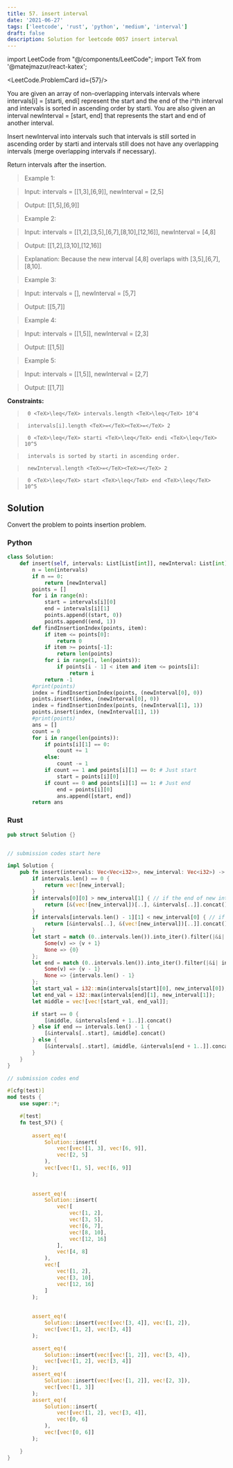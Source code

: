 ```yaml
---
title: 57. insert interval
date: '2021-06-27'
tags: ['leetcode', 'rust', 'python', 'medium', 'interval']
draft: false
description: Solution for leetcode 0057 insert interval
---
```

import LeetCode from "@/components/LeetCode";
import TeX from '@matejmazur/react-katex';

<LeetCode.ProblemCard id={57}/>
 

  You are given an array of non-overlapping intervals intervals where intervals[i] <TeX>=</TeX> [starti, endi] represent the start and the end of the i^th interval and intervals is sorted in ascending order by starti. You are also given an interval newInterval <TeX>=</TeX> [start, end] that represents the start and end of another interval.

  Insert newInterval into intervals such that intervals is still sorted in ascending order by starti and intervals still does not have any overlapping intervals (merge overlapping intervals if necessary).

  Return intervals after the insertion.

   

 >   Example 1:

  

 >   Input: intervals <TeX>=</TeX> [[1,3],[6,9]], newInterval <TeX>=</TeX> [2,5]

 >   Output: [[1,5],[6,9]]

  

 >   Example 2:

  

 >   Input: intervals <TeX>=</TeX> [[1,2],[3,5],[6,7],[8,10],[12,16]], newInterval <TeX>=</TeX> [4,8]

 >   Output: [[1,2],[3,10],[12,16]]

 >   Explanation: Because the new interval [4,8] overlaps with [3,5],[6,7],[8,10].

 >   Example 3:

  

 >   Input: intervals <TeX>=</TeX> [], newInterval <TeX>=</TeX> [5,7]

 >   Output: [[5,7]]

  

 >   Example 4:

  

 >   Input: intervals <TeX>=</TeX> [[1,5]], newInterval <TeX>=</TeX> [2,3]

 >   Output: [[1,5]]

  

 >   Example 5:

  

 >   Input: intervals <TeX>=</TeX> [[1,5]], newInterval <TeX>=</TeX> [2,7]

 >   Output: [[1,7]]

  

   

  **Constraints:**

  

 >   	0 <TeX>\leq</TeX> intervals.length <TeX>\leq</TeX> 10^4

 >   	intervals[i].length <TeX>=</TeX><TeX>=</TeX> 2

 >   	0 <TeX>\leq</TeX> starti <TeX>\leq</TeX> endi <TeX>\leq</TeX> 10^5

 >   	intervals is sorted by starti in ascending order.

 >   	newInterval.length <TeX>=</TeX><TeX>=</TeX> 2

 >   	0 <TeX>\leq</TeX> start <TeX>\leq</TeX> end <TeX>\leq</TeX> 10^5


## Solution
Convert the problem to points insertion problem. 
### Python
```python
class Solution:
    def insert(self, intervals: List[List[int]], newInterval: List[int]) -> List[List[int]]:
        n = len(intervals)
        if n == 0:
            return [newInterval]
        points = []
        for i in range(n):
            start = intervals[i][0]
            end = intervals[i][1]
            points.append((start, 0))
            points.append((end, 1))     
        def findInsertionIndex(points, item):
            if item <= points[0]:
                return 0
            if item >= points[-1]:
                return len(points)
            for i in range(1, len(points)):
                if points[i - 1] < item and item <= points[i]:
                    return i
            return -1
        #print(points)
        index = findInsertionIndex(points, (newInterval[0], 0))
        points.insert(index, (newInterval[0], 0))
        index = findInsertionIndex(points, (newInterval[1], 1))
        points.insert(index, (newInterval[1], 1))
        #print(points)
        ans = []
        count = 0
        for i in range(len(points)):
            if points[i][1] == 0:
                count += 1
            else:
                count -= 1
            if count == 1 and points[i][1] == 0: # Just start
                start = points[i][0]
            if count == 0 and points[i][1] == 1: # Just end
                end = points[i][0]
                ans.append([start, end])
        return ans
```
### Rust
```rust
pub struct Solution {}


// submission codes start here

impl Solution {
    pub fn insert(intervals: Vec<Vec<i32>>, new_interval: Vec<i32>) -> Vec<Vec<i32>> {
        if intervals.len() == 0 {
            return vec![new_interval];
        }
        if intervals[0][0] > new_interval[1] { // if the end of new interval is smaller than all interval's start. 
            return [&(vec![new_interval])[..], &intervals[..]].concat();
        }
        if intervals[intervals.len() - 1][1] < new_interval[0] { // if the start of new interval is larger than all interval's end. 
            return [&intervals[..], &(vec![new_interval])[..]].concat();
        }
        let start = match (0..intervals.len()).into_iter().filter(|&i| intervals[i][1] < new_interval[0]).max() {
            Some(v) => {v + 1}
            None => {0}
        };
        let end = match (0..intervals.len()).into_iter().filter(|&i| intervals[i][0] > new_interval[1]).min() {
            Some(v) => {v - 1}
            None => {intervals.len() - 1}
        };
        let start_val = i32::min(intervals[start][0], new_interval[0]);
        let end_val = i32::max(intervals[end][1], new_interval[1]);
        let middle = vec![vec![start_val, end_val]];

        if start == 0 {
            [&middle, &intervals[end + 1..]].concat()
        } else if end == intervals.len() - 1 {
            [&intervals[..start], &middle].concat()
        } else {
            [&intervals[..start], &middle, &intervals[end + 1..]].concat()
        }
    }
}

// submission codes end

#[cfg(test)]
mod tests {
    use super::*;

    #[test]
    fn test_57() {
        
        assert_eq!(
            Solution::insert(
                vec![vec![1, 3], vec![6, 9]],
                vec![2, 5]
            ),
            vec![vec![1, 5], vec![6, 9]]
        );
        
        
        assert_eq!(
            Solution::insert(
                vec![
                    vec![1, 2],
                    vec![3, 5],
                    vec![6, 7],
                    vec![8, 10],
                    vec![12, 16]
                ],
                vec![4, 8]
            ),
            vec![
                vec![1, 2],
                vec![3, 10],
                vec![12, 16]
            ]
        );
        
        
        assert_eq!(
            Solution::insert(vec![vec![3, 4]], vec![1, 2]),
            vec![vec![1, 2], vec![3, 4]]
        );

        assert_eq!(
            Solution::insert(vec![vec![1, 2]], vec![3, 4]),
            vec![vec![1, 2], vec![3, 4]]
        );
        assert_eq!(
            Solution::insert(vec![vec![1, 2]], vec![2, 3]),
            vec![vec![1, 3]]
        );
        assert_eq!(
            Solution::insert(
                vec![vec![1, 2], vec![3, 4]],
                vec![0, 6]
            ),
            vec![vec![0, 6]]
        );

    }
}

```

